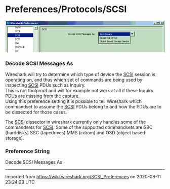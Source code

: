 # Preferences/Protocols/SCSI

![scsi\_preferences2.gif](uploads/__moin_import__/attachments/SCSI_Preferences/scsi_preferences2.gif "scsi_preferences2.gif")

### Decode SCSI Messages As

Wireshark will try to determine which type of device the [SCSI](/SCSI) session is operating on, and thus which set of commands are being used by inspecting [SCSI](/SCSI) PDUs such as Inquiry.  
This is not foolproof and will for example not work at all if these Inquiry PDUs are missing from the capture.  
Using this preference setting it is possible to tell Wireshark which commandset to assume the [SCSI](/SCSI) PDUs belong to and how the PDUs are to be dissected for those cases.  
  
The [SCSI](/SCSI) dissector in wireshark currently only handles some of the commandsets for [SCSI](/SCSI). Some of the supported commandsets are SBC (harddisks) SSC (tapedrives) MMS (cdrom) and OSD (object based storage).

### Preference String

Decode SCSI Messages As

---

Imported from https://wiki.wireshark.org/SCSI_Preferences on 2020-08-11 23:24:29 UTC

